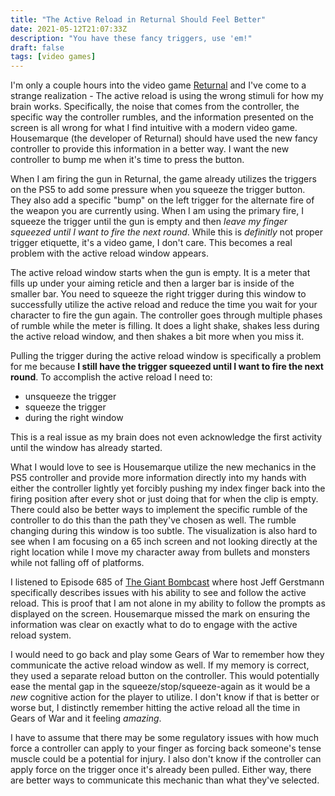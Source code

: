 ```yaml
---
title: "The Active Reload in Returnal Should Feel Better"
date: 2021-05-12T21:07:33Z
description: "You have these fancy triggers, use 'em!"
draft: false
tags: [video games]
---
```


I'm only a couple hours into the video game [Returnal](https://en.wikipedia.org/wiki/Returnal_(video_game)) and I've come to a strange realization - The active reload is using the wrong stimuli for how my brain works. Specifically, the noise that comes from the controller, the specific way the controller rumbles, and the information presented on the screen is all wrong for what I find intuitive with a modern video game. Housemarque (the developer of Returnal) should have used the new fancy controller to provide this information in a better way. I want the new controller to bump me when it's time to press the button.

When I am firing the gun in Returnal, the game already utilizes the triggers on the PS5 to add some pressure when you squeeze the trigger button. They also add a specific "bump" on the left trigger for the alternate fire of the weapon you are currently using. When I am using the primary fire, I squeeze the trigger until the gun is empty and then _leave my finger squeezed until I want to fire the next round_. While this is _definitly_ not proper trigger etiquette, it's a video game, I don't care. This becomes a real problem with the active reload window appears.

The active reload window starts when the gun is empty. It is a meter that fills up under your aiming reticle and then a larger bar is inside of the smaller bar. You need to squeeze the right trigger during this window to successfully utilize the active reload and reduce the time you wait for your character to fire the gun again. The controller goes through multiple phases of rumble while the meter is filling. It does a light shake, shakes less during the active reload window, and then shakes a bit more when you miss it.

Pulling the trigger during the active reload window is specifically a problem for me because **I still have the trigger squeezed until I want to fire the next round**. To accomplish the active reload I need to:

- unsqueeze the trigger
- squeeze the trigger
- during the right window

This is a real issue as my brain does not even acknowledge the first activity until the window has already started.

What I would love to see is Housemarque utilize the new mechanics in the PS5 controller and provide more information directly into my hands with either the controller lightly yet forcibly pushing my index finger back into the firing position after every shot or just doing that for when the clip is empty. There could also be better ways to implement the specific rumble of the controller to do this than the path they've chosen as well. The rumble changing during this window is too subtle. The visualization is also hard to see when I am focusing on a 65 inch screen and not looking directly at the right location while I move my character away from bullets and monsters while not falling off of platforms.

I listened to Episode 685 of [The Giant Bombcast](https://www.giantbomb.com/shows/685-i-did-it-for-the-grookey/2970-21085/) where host Jeff Gerstmann specifically describes issues with his ability to see and follow the active reload. This is proof that I am not alone in my ability to follow the prompts as displayed on the screen. Housemarque missed the mark on ensuring the information was clear on exactly what to do to engage with the active reload system.

I would need to go back and play some Gears of War to remember how they communicate the active reload window as well. If my memory is correct, they used a separate reload button on the controller. This would potentially ease the mental gap in the squeeze/stop/squeeze-again as it would be a _new_ cognitive action for the player to utilize. I don't know if that is better or worse but, I distinctly remember hitting the active reload all the time in Gears of War and it feeling _amazing_.

I have to assume that there may be some regulatory issues with how much force a controller can apply to your finger as forcing back someone's tense muscle could be a potential for injury. I also don't know if the controller can apply force on the trigger once it's already been pulled. Either way, there are better ways to communicate this mechanic than what they've selected.
